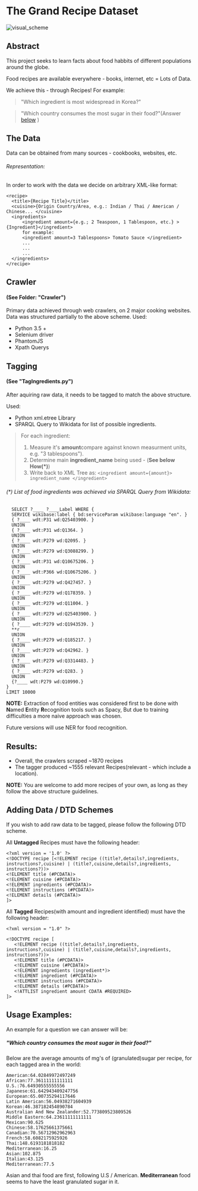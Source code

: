 # The Grand Recipe Dataset

![visual_scheme](https://user-images.githubusercontent.com/7606509/53698452-8cc47080-3de5-11e9-8079-45f48ed58585.png)

## Abstract

This project seeks to learn facts about food habbits of different populations around the globe.

Food recipes are available everywhere - books, internet, etc = Lots of Data.

We achieve this - through Recipes!
For example:
> "Which ingredient is most widespread in Korea?" 

> "Which country consumes the most sugar in their food?"(Answer [below](https://github.com/miromeir/The-Grand-Recipe-Dataset/#usage-examples) )
             
## The Data
Data can be obtained from many sources - cookbooks, websites, etc.
###### Representation:
In order to work with the data we decide on arbitrary XML-like format:

```
<recipe>
  <title>{Recipe Title}</title>
  <cuisine>{Origin Country/Area, e.g.: Indian / Thai / American / Chinese... </cuisine>
  <ingredients>
      <ingredient amount={e.g.; 2 Teaspoon, 1 Tablespoon, etc.} >{Ingredient}</ingredient>
      for example:
      <ingredient amount=3 Tablespoons> Tomato Sauce </ingredient>
      ...
      ...
      ...
  </ingredients>
</recipe>
```

## Crawler 
#### (See Folder: "Crawler")
Primary data achieved through web crawlers, on 2 major cooking websites.
Data was structured partially to the above scheme.
  Used:
- Python 3.5 + 
- Selenium driver
- PhantomJS
- Xpath Querys

## Tagging
#### (See "TagIngredients.py")

After aquiring raw data, it needs to be tagged to match the above structure.

Used:
- Python xml.etree Library
- SPARQL Query to Wikidata for list of possible ingredients.

> For each ingredient:
> 1. Measure it's **amount**compare against known measurment units, e.g. "3 tablespoons").
> 2. Determine main **ingredient_name** being used - (**See below How(*)**)
> 3. Write back to XML Tree as: ``` <ingredient amount={amount}> ingredient_name </ingredient> ```
###### (*) List of food ingredients was achieved via SPARQL Query from Wikidata:
```
  SELECT ?____ ?____Label WHERE {
  SERVICE wikibase:label { bd:serviceParam wikibase:language "en". }
  { ?____ wdt:P31 wd:Q25403900. }
  UNION
  { ?____ wdt:P31 wd:Q1364. }
  UNION
  { ?____ wdt:P279 wd:Q2095. }
  UNION
  { ?____ wdt:P279 wd:Q3088299. }
  UNION
  { ?____ wdt:P31 wd:Q10675206. }
  UNION
  { ?____ wdt:P366 wd:Q10675206. }
  UNION
  { ?____ wdt:P279 wd:Q427457. }
  UNION
  { ?____ wdt:P279 wd:Q178359. }
  UNION
  { ?____ wdt:P279 wd:Q11004. }
  UNION
  { ?____ wdt:P279 wd:Q25403900. }
  UNION
  { ?____ wdt:P279 wd:Q1943539. }
  **r
  UNION
  { ?____ wdt:P279 wd:Q185217. }
  UNION
  { ?____ wdt:P279 wd:Q42962. }
  UNION
  { ?____ wdt:P279 wd:Q3314483. }
  UNION
  { ?____ wdt:P279 wd:Q283. }
  UNION
  {?____ wdt:P279 wd:Q10990.}
}
LIMIT 10000
```
**NOTE:** Extraction of food entities was considered first to be done with **N**amed **E**ntity **R**ecognition tools such as 
Spacy, But due to training difficulties a more naive approach was chosen.

Future versions will use NER for food recognition.

## Results:
- Overall, the crawlers scraped ~1870 recipes
- The tagger produced ~1555 relevant Recipes(relevant - which include a location).

**NOTE:** You are welcome to add more recipes of your own, as long as they follow the above structure guidelines.

## Adding Data / DTD Schemes
If you wish to add raw data to be tagged, please follow the following DTD scheme.

All **Untagged** Recipes must have the following header:
```
<?xml version = '1.0' ?>
<!DOCTYPE recipe [<!ELEMENT recipe ((title?,details?,ingredients, instructions?,cuisine) | (title?,cuisine,details?,ingredients, instructions?))>
<!ELEMENT title (#PCDATA)>
<!ELEMENT cuisine (#PCDATA)>
<!ELEMENT ingredients (#PCDATA)>
<!ELEMENT instructions (#PCDATA)>
<!ELEMENT details (#PCDATA)>
]>
```
All **Tagged** Recipes(with amount and ingredient identified) must have the following header:
```
<?xml version = "1.0" ?>

<!DOCTYPE recipe [
   <!ELEMENT recipe ((title?,details?,ingredients, instructions?,cuisine) | (title?,cuisine,details?,ingredients, instructions?))>
   <!ELEMENT title (#PCDATA)>
   <!ELEMENT cuisine (#PCDATA)>
   <!ELEMENT ingredients (ingredient*)>
   <!ELEMENT ingredient (#PCDATA)>
   <!ELEMENT instructions (#PCDATA)>
   <!ELEMENT details (#PCDATA)>
   <!ATTLIST ingredient amount CDATA #REQUIRED>
]>
```
## Usage Examples:
An example for a question we can answer will be:
##### "Which country consumes the most sugar in their food?"
Below are the average amounts of mg's of (granulated)sugar per recipe, for each tagged area in the world:
```
American:64.02849972497249
African:77.36111111111111
U.S.:76.64930555555556
Japanese:61.642943409247756
European:65.00735294117646
Latin American:56.04938271604939
Korean:46.387182454890784
Australian And New Zealander:52.773809523809526
Middle Eastern:64.23611111111111
Mexican:90.625
Chinese:58.17625661375661
Canadian:70.56712962962963
French:58.6082175925926
Thai:148.6193181818182
Mediterranean:16.25
Asian:102.875
Italian:43.125
Mediterranean:77.5
```

Asian and thai food are first, following U.S / American.
**Mediterranean** food seems to have the least granulated sugar in it.
